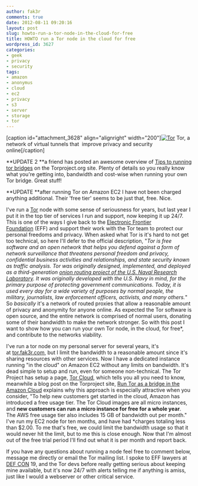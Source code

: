 ```yaml
---
author: fak3r
comments: true
date: 2012-08-11 09:20:16
layout: post
slug: howto-run-a-tor-node-in-the-cloud-for-free
title: HOWTO run a Tor node in the cloud for free
wordpress_id: 3627
categories:
- geek
- privacy
- security
tags:
- amazon
- anonymus
- cloud
- ec2
- privacy
- s3
- server
- storage
- tor
---
```


[caption id="attachment_3628" align="alignright" width="200"][![Tor](http://fak3r.com/wp-content/blogs.dir/12/files/tor1.png)](http://fak3r.com/2012/08/11/howto-run-a-tor-node-in-the-cloud-for-free/tor-2/) Tor, a network of virtual tunnels that  improve privacy and security online[/caption]

**UPDATE 2 **a friend has posted an awesome overview of [Tips to running tor bridges](https://trac.torproject.org/projects/tor/wiki/doc/Tips_to_running_tor_bridges) on the Torproject.org site. Plenty of details so you really know what you're getting into, bandwidth and cost-wise when running your own Tor bridge. Great stuff!

**UPDATE **after running Tor on Amazon EC2 I have not been charged anything additional. Their 'free tier' seems to be just that, free. Nice.

I've run a [Tor](https://www.torproject.org/) node with some sense of seriousness for years, but last year I put it in the top tier of services I run and support, now keeping it up 24/7. This is one of the ways I give back to the [Electronic Frontier Foundation](http://www.eff.org/) (EFF) and support their work with the Tor team to protect our personal freedoms and privacy. When asked what Tor is it's hard to not get too technical, so here I'll defer to the official description, "_Tor is free software and an open network that helps you defend against a form of network surveillance that threatens personal freedom and privacy, confidential business activities and relationships, and state security known as traffic analysis. Tor was originally designed, implemented, and deployed as a third-generation [onion routing project of the U.S. Naval Research Laboratory](http://www.onion-router.net/). It was originally developed with the U.S. Navy in mind, for the primary purpose of protecting government communications. Today, it is used every day for a wide variety of purposes by normal people, the military, journalists, law enforcement officers, activists, and many others._" So *basically* it's a network of routed proxies that allow a reasonable amount of privacy and anonymity for anyone online. As expected the Tor software is open source, and the entire network is comprised of normal users, donating some of their bandwidth to make the network stronger. So with this post I want to show how you can run your own Tor node, in the cloud, for free*, and contribute to the networks viability.

<!-- more -->

I've run a tor node on my personal server for several years, it's at [tor.fak3r.com](http://tor.fak3r.com/), but I limit the bandwidth to a reasonable amount since it's sharing resources with other services. Now I have a dedicated instance running "in the cloud" on Amazon EC2 without any limits on bandwidth. It's dead simple to setup and run, even for someone non-technical. The Tor Project has setup a page, [Tor Cloud](https://cloud.torproject.org), which tells you all you need to know, meanwhile a blog post on the Torproject site, [Run Tor as a bridge in the Amazon Cloud](https://blog.torproject.org/blog/run-tor-bridge-amazon-cloud) explains why this approach is especially attractive when you consider, "To help new customers get started in the cloud, Amazon has introduced a free usage tier. The Tor Cloud images are all micro instances, and **new customers can run a micro instance for free for a whole year**. The AWS free usage tier also includes 15 GB of bandwidth out per month." I've run my EC2 node for ten months, and have had *charges totaling less than $2.00. To me that's free, we could limit the bandwidth usage so that it would never hit the limit, but to me this is close enough. Now that I'm almost out of the free trial period I'll find out what it is per month and report back.

If you have any questions about running a node feel free to comment below, message me directly or email the Tor mailing list. I spoke to EFF lawyers at [DEF CON](https://www.defcon.org/) 19, and the Tor devs before really getting serious about keeping mine available, but it's now 24/7 with alerts telling me if anything is amiss, just like I would a webserver or other critical service.




